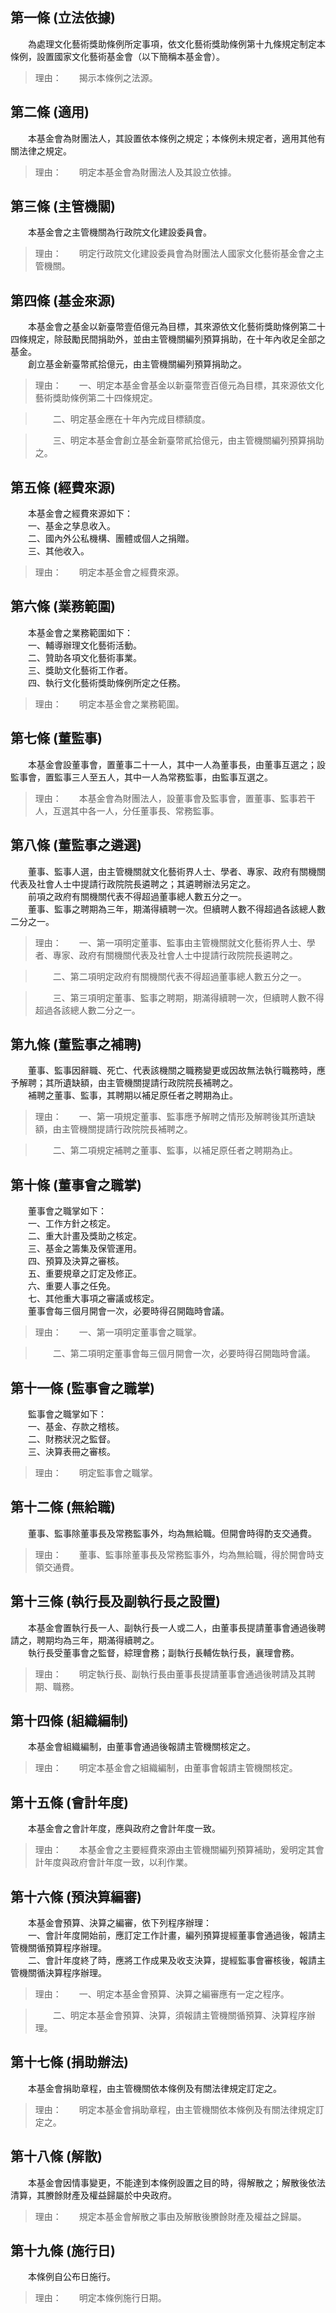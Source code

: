 第一條 (立法依據)
-----------------
　　為處理文化藝術獎助條例所定事項，依文化藝術獎助條例第十九條規定制定本條例，設置國家文化藝術基金會（以下簡稱本基金會）。  
> 理由：　　揭示本條例之法源。



第二條 (適用)
-------------
　　本基金會為財團法人，其設置依本條例之規定；本條例未規定者，適用其他有關法律之規定。  
> 理由：　　明定本基金會為財團法人及其設立依據。



第三條 (主管機關)
-----------------
　　本基金會之主管機關為行政院文化建設委員會。  
> 理由：　　明定行政院文化建設委員會為財團法人國家文化藝術基金會之主管機關。



第四條 (基金來源)
-----------------
　　本基金會之基金以新臺幣壹佰億元為目標，其來源依文化藝術獎助條例第二十四條規定，除鼓勵民間捐助外，並由主管機關編列預算捐助，在十年內收足全部之基金。  
　　創立基金新臺幣貳拾億元，由主管機關編列預算捐助之。  
> 理由：　　一、明定本基金會基金以新臺幣壹百億元為目標，其來源依文化藝術獎助條例第二十四條規定。

> 　　二、明定基金應在十年內完成目標額度。

> 　　三、明定本基金會創立基金新臺幣貳拾億元，由主管機關編列預算捐助之。



第五條 (經費來源)
-----------------
　　本基金會之經費來源如下：  
　　一、基金之孳息收入。  
　　二、國內外公私機構、團體或個人之捐贈。  
　　三、其他收入。  
> 理由：　　明定本基金會之經費來源。



第六條 (業務範圍)
-----------------
　　本基金會之業務範圍如下：  
　　一、輔導辦理文化藝術活動。  
　　二、贊助各項文化藝術事業。  
　　三、獎助文化藝術工作者。  
　　四、執行文化藝術獎助條例所定之任務。  
> 理由：　　明定本基金會之業務範圍。



第七條 (董監事)
---------------
　　本基金會設董事會，置董事二十一人，其中一人為董事長，由董事互選之；設監事會，置監事三人至五人，其中一人為常務監事，由監事互選之。  
> 理由：　　本基金會為財團法人，設董事會及監事會，置董事、監事若干人，互選其中各一人，分任董事長、常務監事。



第八條 (董監事之遴選)
---------------------
　　董事、監事人選，由主管機關就文化藝術界人士、學者、專家、政府有關機關代表及社會人士中提請行政院院長遴聘之；其遴聘辦法另定之。  
　　前項之政府有關機關代表不得超過董事總人數五分之一。  
　　董事、監事之聘期為三年，期滿得續聘一次。但續聘人數不得超過各該總人數二分之一。  
> 理由：　　一、第一項明定董事、監事由主管機關就文化藝術界人士、學者、專家、政府有關機關代表及社會人士中提請行政院院長遴聘之。

> 　　二、第二項明定政府有關機關代表不得超過董事總人數五分之一。

> 　　三、第三項明定董事、監事之聘期，期滿得續聘一次，但續聘人數不得超過各該總人數二分之一。



第九條 (董監事之補聘)
---------------------
　　董事、監事因辭職、死亡、代表該機關之職務變更或因故無法執行職務時，應予解聘；其所遺缺額，由主管機關提請行政院院長補聘之。  
　　補聘之董事、監事，其聘期以補足原任者之聘期為止。  
> 理由：　　一、第一項規定董事、監事應予解聘之情形及解聘後其所遺缺額，由主管機關提請行政院院長補聘之。

> 　　二、第二項規定補聘之董事、監事，以補足原任者之聘期為止。



第十條 (董事會之職掌)
---------------------
　　董事會之職掌如下：  
　　一、工作方針之核定。  
　　二、重大計畫及獎助之核定。  
　　三、基金之籌集及保管運用。  
　　四、預算及決算之審核。  
　　五、重要規章之訂定及修正。  
　　六、重要人事之任免。  
　　七、其他重大事項之審議或核定。  
　　董事會每三個月開會一次，必要時得召開臨時會議。  
> 理由：　　一、第一項明定董事會之職掌。

> 　　二、第二項明定董事會每三個月開會一次，必要時得召開臨時會議。



第十一條 (監事會之職掌)
-----------------------
　　監事會之職掌如下：  
　　一、基金、存款之稽核。  
　　二、財務狀況之監督。  
　　三、決算表冊之審核。  
> 理由：　　明定監事會之職掌。



第十二條 (無給職)
-----------------
　　董事、監事除董事長及常務監事外，均為無給職。但開會時得酌支交通費。  
> 理由：　　董事、監事除董事長及常務監事外，均為無給職，得於開會時支領交通費。



第十三條 (執行長及副執行長之設置)
---------------------------------
　　本基金會置執行長一人、副執行長一人或二人，由董事長提請董事會通過後聘請之，聘期均為三年，期滿得續聘之。  
　　執行長受董事會之監督，綜理會務；副執行長輔佐執行長，襄理會務。  
> 理由：　　明定執行長、副執行長由董事長提請董事會通過後聘請及其聘期、職務。



第十四條 (組織編制)
-------------------
　　本基金會組織編制，由董事會通過後報請主管機關核定之。  
> 理由：　　明定本基金會之組織編制，由董事會報請主管機關核定。



第十五條 (會計年度)
-------------------
　　本基金會之會計年度，應與政府之會計年度一致。  
> 理由：　　本基金會之主要經費來源由主管機關編列預算補助，爰明定其會計年度與政府會計年度一致，以利作業。



第十六條 (預決算編審)
---------------------
　　本基金會預算、決算之編審，依下列程序辦理：  
　　一、會計年度開始前，應訂定工作計畫，編列預算提經董事會通過後，報請主管機關循預算程序辦理。  
　　二、會計年度終了時，應將工作成果及收支決算，提經監事會審核後，報請主管機關循決算程序辦理。  
> 理由：　　一、明定本基金會預算、決算之編審應有一定之程序。

> 　　二、明定本基金會預算、決算，須報請主管機關循預算、決算程序辦理。



第十七條 (捐助辦法)
-------------------
　　本基金會捐助章程，由主管機關依本條例及有關法律規定訂定之。  
> 理由：　　明定本基金會捐助章程，由主管機關依本條例及有關法律規定訂定之。



第十八條 (解散)
---------------
　　本基金會因情事變更，不能達到本條例設置之目的時，得解散之；解散後依法清算，其賸餘財產及權益歸屬於中央政府。  
> 理由：　　規定本基金會解散之事由及解散後賸餘財產及權益之歸屬。



第十九條 (施行日)
-----------------
　　本條例自公布日施行。  
> 理由：　　明定本條例施行日期。